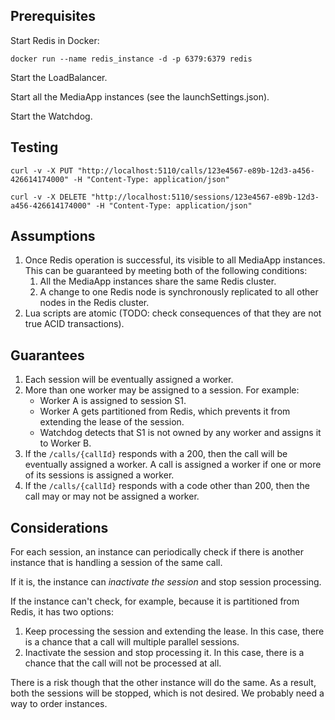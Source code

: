 ## Prerequisites

Start Redis in Docker:

```shell
docker run --name redis_instance -d -p 6379:6379 redis
```

Start the LoadBalancer.

Start all the MediaApp instances (see the launchSettings.json).

Start the Watchdog.

## Testing

```shell
curl -v -X PUT "http://localhost:5110/calls/123e4567-e89b-12d3-a456-426614174000" -H "Content-Type: application/json"

curl -v -X DELETE "http://localhost:5110/sessions/123e4567-e89b-12d3-a456-426614174000" -H "Content-Type: application/json"
```

## Assumptions

1. Once Redis operation is successful, its visible to all MediaApp instances. This can be guaranteed by meeting both of
   the following conditions:
    1. All the MediaApp instances share the same Redis cluster.
    2. A change to one Redis node is synchronously replicated to all other nodes in the Redis cluster.
2. Lua scripts are atomic (TODO: check consequences of that they are not true ACID transactions).

## Guarantees

1. Each session will be eventually assigned a worker.
2. More than one worker may be assigned to a session. For example:
    - Worker A is assigned to session S1.
    - Worker A gets partitioned from Redis, which prevents it from extending the lease of the session.
    - Watchdog detects that S1 is not owned by any worker and assigns it to Worker B.
3. If the `/calls/{callId}` responds with a 200, then the call will be eventually assigned a worker. A call is assigned
   a worker if one or more of its sessions is assigned a worker.
4. If the `/calls/{callId}` responds with a code other than 200, then the call may or may not be assigned a worker.

## Considerations

For each session, an instance can periodically check if there is another instance that is handling a session of the same
call.

If it is, the instance can *inactivate the session* and stop session processing.

If the instance can't check, for example, because it is partitioned from Redis, it has two options:

1. Keep processing the session and extending the lease. In this case, there is a chance that a call will multiple
   parallel sessions.
2. Inactivate the session and stop processing it. In this case, there is a chance that the call will not be processed at
   all.

There is a risk though that the other instance will do the same. As a result, both the sessions will be stopped, which
is not desired. We probably need a way to order instances.
